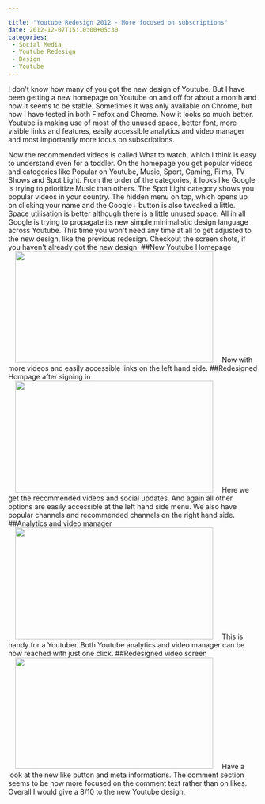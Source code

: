 ```yaml
---

title: "Youtube Redesign 2012 - More focused on subscriptions"
date: 2012-12-07T15:10:00+05:30
categories:
 - Social Media
 - Youtube Redesign
 - Design
 - Youtube
---
```

I don't know how many of you got the new design of Youtube. But I have been getting a new homepage on Youtube on and off for about a month and now it seems to be stable. Sometimes it was only available on Chrome, but now I have tested in both Firefox and Chrome.
Now it looks so much better. Youtube is making use of most of the unused space, better font, more visible links and features, easily accessible analytics and video manager and most importantly more focus on subscriptions.
    
Now the recommended videos is called What to watch, which I think is easy to understand even for a toddler. On the homepage you get popular videos and categories like Popular on Youtube, Music, Sport, Gaming, Films, TV Shows and Spot Light. From the order of the categories, it looks like Google is trying to prioritize Music than others. The Spot Light category shows you popular videos in your country.
The hidden menu on top, which opens up on clicking your name and the Google+ button is also tweaked a little. Space utilisation is better although there is a little unused space.
All in all Google is trying to propagate its new simple minimalistic design language across Youtube. This time you won't need any time at all to get adjusted to the new design, like the previous redesign.
Checkout the screen shots, if you haven't already got the new design.
##New Youtube Homepage
<a href="http://1.bp.blogspot.com/-XcprTyROFQI/UMGxX4IKc7I/AAAAAAAAD0M/6nXj7FwUe2A/s1600/youtube4.png" imageanchor="1" style="margin-left:1em; margin-right:1em"><img border="0" height="225" width="400" src="http://1.bp.blogspot.com/-XcprTyROFQI/UMGxX4IKc7I/AAAAAAAAD0M/6nXj7FwUe2A/s400/youtube4.png" /></a>
Now with more videos and easily accessible links on the left hand side.
##Redesigned Hompage after signing in
<a href="http://3.bp.blogspot.com/-ZmSNYfScwgk/UMGwKHSP8wI/AAAAAAAADzo/b-jOeea183U/s1600/Youtube1.png" imageanchor="1" style="margin-left:1em; margin-right:1em"><img border="0" height="226" width="400" src="http://3.bp.blogspot.com/-ZmSNYfScwgk/UMGwKHSP8wI/AAAAAAAADzo/b-jOeea183U/s400/Youtube1.png" /></a>
Here we get the recommended videos and social updates. And again all other options are easily accessible at the left hand side menu. We also have popular channels and recommended channels on the right hand side.
##Analytics and video manager
<a href="http://1.bp.blogspot.com/-LfXUcLqhJiA/UMGwObg4RLI/AAAAAAAADz0/BZEiVYSqr10/s1600/Youtube2.png" imageanchor="1" style="margin-left:1em; margin-right:1em"><img border="0" height="226" width="400" src="http://1.bp.blogspot.com/-LfXUcLqhJiA/UMGwObg4RLI/AAAAAAAADz0/BZEiVYSqr10/s400/Youtube2.png" /></a>
This is handy for a Youtuber. Both Youtube analytics and video manager can be now reached with just one click.
##Redesigned video screen
<a href="http://2.bp.blogspot.com/-UcuPt_5IxEk/UMGwTZshJ8I/AAAAAAAAD0A/n3uNUZYSLmg/s1600/Youtube3.png" imageanchor="1" style="margin-left:1em; margin-right:1em"><img border="0" height="226" width="400" src="http://2.bp.blogspot.com/-UcuPt_5IxEk/UMGwTZshJ8I/AAAAAAAAD0A/n3uNUZYSLmg/s400/Youtube3.png" /></a>
Have a look at the new like button and meta informations. The comment section seems to be now more focused on the comment text rather than on likes.
Overall I would give a 8/10 to the new Youtube design.
